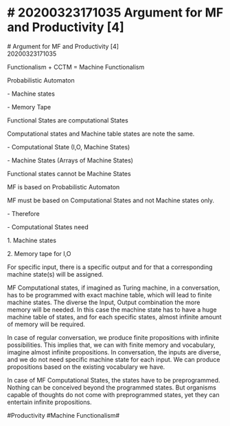 # \# 20200323171035 Argument for MF and Productivity \[4\]

\# Argument for MF and Productivity \[4\]\
20200323171035

Functionalism + CCTM = Machine Functionalism

Probabilistic Automaton

\- Machine states

\- Memory Tape

Functional States are computational States

Computational states and Machine table states are note the same.

\- Computational State (I,O, Machine States)

\- Machine States (Arrays of Machine States)

Functional states cannot be Machine States

MF is based on Probabilistic Automaton

MF must be based on Computational States and not Machine states only.

\- Therefore

\- Computational States need

1\. Machine states

2\. Memory tape for I,O

For specific input, there is a specific output and for that a corresponding machine state(s) will be assigned.

MF Computational states, if imagined as Turing machine, in a conversation, has to be programmed with exact machine table, which will lead to finite machine states. The diverse the Input, Output combination the more memory will be needed. In this case the machine state has to have a huge machine table of states, and for each specific states, almost infinite amount of memory will be required.

In case of regular conversation, we produce finite propositions with infinite possibilities. This implies that, we can with finite memory and vocabulary, imagine almost infinite propositions. In conversation, the inputs are diverse, and we do not need specific machine state for each input. We can produce propositions based on the existing vocabulary we have.

In case of MF Computational States, the states have to be preprogrammed. Nothing can be conceived beyond the programmed states. But organisms capable of thoughts do not come with preprogrammed states, yet they can entertain infinite propositions.

\#Productivity \#Machine Functionalism\#
